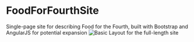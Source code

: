 # FoodForFourthSite
Single-page site for describing Food for the Fourth, built with Bootstrap and AngularJS for potential expansion
![Basic Layout for the full-length site](https://drive.google.com/thumbnail?id=1mLMzwXKcQKsnGySMMFssacuR1aeaS9hC)
